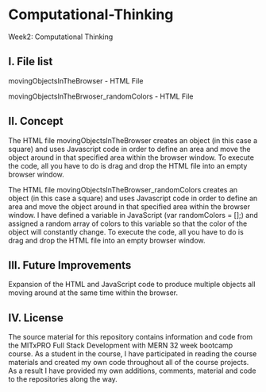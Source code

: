 # Computational-Thinking
Week2: Computational Thinking

I. File list
------------
movingObjectsInTheBrowser - HTML File

movingObjectsInTheBrwoser_randomColors - HTML File

II. Concept
----------
The HTML file movingObjectsInTheBrowser creates an object (in this case a square) and uses Javascript code in order to define an area and move the object around in that specified area within the browser window.  To execute the code, all you have to do is drag and drop the HTML file into an empty browser window.

The HTML file movingObjectsInTheBrowser_randomColors creates an object (in this case a square) and uses Javascript code in order to define an area and move the object around in that specified area within the browser window.  I have defined a variable in JavaScript (var randomColors = [];) and assigned a random array of colors to this variable so that the color of the object will constantly change.  To execute the code, all you have to do is drag and drop the HTML file into an empty browser window.


III. Future Improvements
----------
Expansion of the HTML and JavaScript code to produce multiple objects all moving around at the same time within the browser.

IV.  License
----------
The source material for this repository contains information and code from the MITxPRO Full Stack Development with MERN 32 week bootcamp course.
As a student in the course, I have participated in reading the course materials and created my own code throughout all of the course projects. As a result I have provided my own additions, comments, material and code to the repositories along the way.

